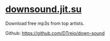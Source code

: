 # [downsound.jit.su](http://downsound.jit.su/)

Download free mp3s from top artists.

Github: <https://github.com/DTrejo/down-sound>
